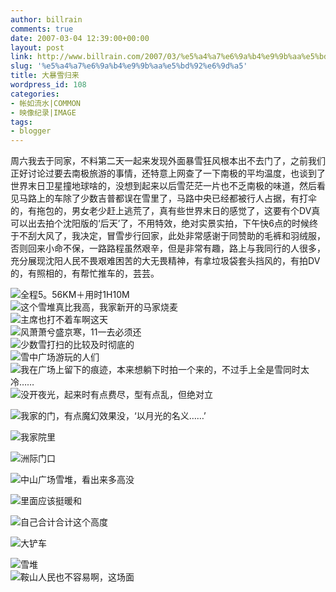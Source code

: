 ```yaml
---
author: billrain
comments: true
date: 2007-03-04 12:39:00+00:00
layout: post
link: http://www.billrain.com/2007/03/%e5%a4%a7%e6%9a%b4%e9%9b%aa%e5%bd%92%e6%9d%a5/
slug: '%e5%a4%a7%e6%9a%b4%e9%9b%aa%e5%bd%92%e6%9d%a5'
title: 大暴雪归来
wordpress_id: 108
categories:
- 帐如流水|COMMON
- 映像纪录|IMAGE
tags:
- blogger
---
```


周六我去于同家，不料第二天一起来发现外面暴雪狂风根本出不去门了，之前我们正好讨论过要去南极旅游的事情，还特意上网查了一下南极的平均温度，也谈到了世界末日卫星撞地球啥的，没想到起来以后雪茫茫一片也不乏南极的味道，然后看见马路上的车除了少数吉普都误在雪里了，马路中央已经都被行人占据，有打伞的，有拖包的，男女老少赶上逃荒了，真有些世界末日的感觉了，这要有个DV真可以出去拍个沈阳版的‘后天’了，不用特效，绝对实景实拍，下午快6点的时候终于不刮大风了，我决定，冒雪步行回家，此处非常感谢于同赞助的毛裤和羽绒服，否则回来小命不保，一路路程虽然艰辛，但是非常有趣，路上与我同行的人很多，充分展现沈阳人民不畏艰难困苦的大无畏精神，有拿垃圾袋套头挡风的，有拍DV的，有照相的，有帮忙推车的，芸芸。  


[![](http://bp1.blogger.com/_lAHIYwHGO4A/RevTN5QlfMI/AAAAAAAABKg/Tl1cwirRf88/s400/Snap2.jpg)](http://bp1.blogger.com/_lAHIYwHGO4A/RevTN5QlfMI/AAAAAAAABKg/Tl1cwirRf88/s1600-h/Snap2.jpg)全程5。56KM＋用时1H10M  
[![](http://bp0.blogger.com/_lAHIYwHGO4A/RevWZpQlfNI/AAAAAAAABKo/YOGjjkEbp0w/s400/Image%28258%29.jpg)](http://bp0.blogger.com/_lAHIYwHGO4A/RevWZpQlfNI/AAAAAAAABKo/YOGjjkEbp0w/s1600-h/Image%28258%29.jpg)这个雪堆真比我高，我家新开的马家烧麦  
[![](http://bp1.blogger.com/_lAHIYwHGO4A/RevWZ5QlfOI/AAAAAAAABKw/6Wv_vIEDrmY/s400/Image%28245%29.jpg)](http://bp1.blogger.com/_lAHIYwHGO4A/RevWZ5QlfOI/AAAAAAAABKw/6Wv_vIEDrmY/s1600-h/Image%28245%29.jpg)主席也打不着车啊这天  
[![](http://bp2.blogger.com/_lAHIYwHGO4A/RevWaJQlfPI/AAAAAAAABK4/-Jobv-LfCKM/s400/Image%28265%29.jpg)](http://bp2.blogger.com/_lAHIYwHGO4A/RevWaJQlfPI/AAAAAAAABK4/-Jobv-LfCKM/s1600-h/Image%28265%29.jpg)风萧萧兮盛京寒，11一去必须还  
[![](http://bp0.blogger.com/_lAHIYwHGO4A/RevWapQlfQI/AAAAAAAABLA/HSTlmDr79Wo/s400/Image%28259%29.jpg)](http://bp0.blogger.com/_lAHIYwHGO4A/RevWapQlfQI/AAAAAAAABLA/HSTlmDr79Wo/s1600-h/Image%28259%29.jpg)少数雪打扫的比较及时彻底的  
[![](http://bp1.blogger.com/_lAHIYwHGO4A/RevWa5QlfRI/AAAAAAAABLI/bi1v8UjqC-I/s400/Image%28251%29.jpg)](http://bp1.blogger.com/_lAHIYwHGO4A/RevWa5QlfRI/AAAAAAAABLI/bi1v8UjqC-I/s1600-h/Image%28251%29.jpg)雪中广场游玩的人们  
[![](http://bp0.blogger.com/_lAHIYwHGO4A/RevX6pQlfSI/AAAAAAAABLQ/oJfVRGKXZcE/s400/Image%28247%29.jpg)](http://bp0.blogger.com/_lAHIYwHGO4A/RevX6pQlfSI/AAAAAAAABLQ/oJfVRGKXZcE/s1600-h/Image%28247%29.jpg)我在广场上留下的痕迹，本来想躺下时拍一个来的，不过手上全是雪同时太冷……  
[![](http://bp1.blogger.com/_lAHIYwHGO4A/RevX65QlfTI/AAAAAAAABLY/3Iq0WrnE3nY/s400/Image%28248%29.jpg)](http://bp1.blogger.com/_lAHIYwHGO4A/RevX65QlfTI/AAAAAAAABLY/3Iq0WrnE3nY/s1600-h/Image%28248%29.jpg)没开夜光，起来时有点费尽，型有点乱，但绝对立  
  
[![](http://bp1.blogger.com/_lAHIYwHGO4A/Reu9v5QlfGI/AAAAAAAABJw/3VhViSPz6E4/s400/Image%28272%29.jpg)](http://bp1.blogger.com/_lAHIYwHGO4A/Reu9v5QlfGI/AAAAAAAABJw/3VhViSPz6E4/s1600-h/Image%28272%29.jpg)我家的门，有点魔幻效果没，‘以月光的名义……’  


[![](http://bp3.blogger.com/_lAHIYwHGO4A/Reu9wZQlfHI/AAAAAAAABJ4/XndKqccYS2Q/s400/Image%28271%29.jpg)](http://bp3.blogger.com/_lAHIYwHGO4A/Reu9wZQlfHI/AAAAAAAABJ4/XndKqccYS2Q/s1600-h/Image%28271%29.jpg)我家院里  


  


[![](http://bp0.blogger.com/_lAHIYwHGO4A/Reu9wpQlfII/AAAAAAAABKA/Nsu1wCH0fY4/s400/Image%28241%29.jpg)](http://bp0.blogger.com/_lAHIYwHGO4A/Reu9wpQlfII/AAAAAAAABKA/Nsu1wCH0fY4/s1600-h/Image%28241%29.jpg)洲际门口  
  


[![](http://bp1.blogger.com/_lAHIYwHGO4A/Reu9w5QlfJI/AAAAAAAABKI/5x9RKpmOAEY/s400/Image%28244%29.jpg)](http://bp1.blogger.com/_lAHIYwHGO4A/Reu9w5QlfJI/AAAAAAAABKI/5x9RKpmOAEY/s1600-h/Image%28244%29.jpg)中山广场雪堆，看出来多高没  


[![](http://bp2.blogger.com/_lAHIYwHGO4A/Reu9xJQlfKI/AAAAAAAABKQ/peLRXIX_gMY/s400/Image%28242%29.jpg)](http://bp2.blogger.com/_lAHIYwHGO4A/Reu9xJQlfKI/AAAAAAAABKQ/peLRXIX_gMY/s1600-h/Image%28242%29.jpg)里面应该挺暖和  


[![](http://bp1.blogger.com/_lAHIYwHGO4A/RerAWJQlfDI/AAAAAAAABJY/du1vEqfctXs/s400/Image%28232%29.jpg)](http://bp1.blogger.com/_lAHIYwHGO4A/RerAWJQlfDI/AAAAAAAABJY/du1vEqfctXs/s1600-h/Image%28232%29.jpg)自己合计合计这个高度  


[![](http://bp2.blogger.com/_lAHIYwHGO4A/RerAWZQlfEI/AAAAAAAABJg/E1w6Eq4rX18/s400/Image%28233%29.jpg)](http://bp2.blogger.com/_lAHIYwHGO4A/RerAWZQlfEI/AAAAAAAABJg/E1w6Eq4rX18/s1600-h/Image%28233%29.jpg)大铲车  


[![](http://bp3.blogger.com/_lAHIYwHGO4A/RerAWpQlfFI/AAAAAAAABJo/FLU27mx2ErU/s400/Image%28229%29.jpg)](http://bp3.blogger.com/_lAHIYwHGO4A/RerAWpQlfFI/AAAAAAAABJo/FLU27mx2ErU/s1600-h/Image%28229%29.jpg)雪堆  
[![](http://bp2.blogger.com/_lAHIYwHGO4A/Re_F9C3ZRRI/AAAAAAAABMQ/lvWYvkNto3s/s400/20070306070416270dd.jpg)](http://bp2.blogger.com/_lAHIYwHGO4A/Re_F9C3ZRRI/AAAAAAAABMQ/lvWYvkNto3s/s1600-h/20070306070416270dd.jpg)鞍山人民也不容易啊，这场面  
  

